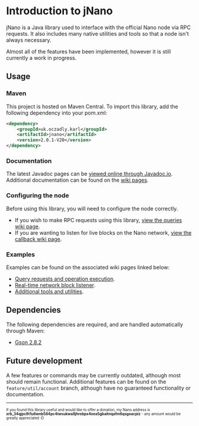 # Introduction to jNano
jNano is a Java library used to interface with the official Nano node via RPC requests.
It also includes many native utilities and tools so that a node isn't always necessary.

Almost all of the features have been implemented, however it is still currently a work in progress.


## Usage
### Maven
This project is hosted on Maven Central. To import this library, add the following dependency into your pom.xml:
```xml
<dependency>
    <groupId>uk.oczadly.karl</groupId>
    <artifactId>jnano</artifactId>
    <version>2.0.1-V20</version>
</dependency>
```

### Documentation
The latest Javadoc pages can be [viewed online through Javadoc.io](https://www.javadoc.io/doc/uk.oczadly.karl/jnano).
Additional documentation can be found on the [wiki pages](https://github.com/koczadly/jNano/wiki/).

### Configuring the node
Before using this library, you will need to configure the node correctly.
- If you wish to make RPC requests using this library, [view the queries wiki page](https://github.com/koczadly/jNano/wiki/Query-requests#node-configuration).
- If you are wanting to listen for live blocks on the Nano network, [view the callback wiki page](https://github.com/koczadly/jNano/wiki/Block-callback#node-configuration).

### Examples
Examples can be found on the associated wiki pages linked below:
- [Query requests and operation execution](https://github.com/koczadly/jNano/wiki/Query-requests#how-to-use-the-library).
- [Real-time network block listener](https://github.com/koczadly/jNano/wiki/Block-callback#how-to-use-the-library).
- [Additional tools and utilities](https://github.com/koczadly/jNano/wiki/Utilities).


## Dependencies
The following dependencies are required, and are handled automatically through Maven:
- [Gson 2.8.2](https://github.com/google/gson)


## Future development
A few features or commands may be currently outdated, although most should remain functional. Additional features
can be found on the `feature/util/account` branch, although have no guaranteed functionality or documentation.

---

<sup><sup>If you found this library useful and would like to offer a donation, my Nano address is <b>xrb_34qjpc8t1u6wnb584pc4iwsukwa8jhrobpx4oea5gbaitnqafm6qsgoacpiz</b> - any amount would be greatly appreciated :D</sup></sup>